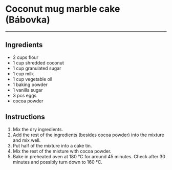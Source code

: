 # Coconut mug marble cake (Bábovka)

---

## Ingredients
- 2 cups flour
- 1 cup shredded coconut
- 1 cup granulated sugar
- 1 cup milk
- 1 cup vegetable oil
- 1 baking powder
- 1 vanilla sugar
- 3 pcs eggs
- cocoa powder

## Instructions
1. Mix the dry ingredients.
2. Add the rest of the ingredients (besides cocoa powder) into the mixture and mix well.
3. Put half of the mixture into a cake tin.
4. Mix the rest of the mixture with cocoa powder.
5. Bake in preheated oven at 180 °C for around 45 minutes. Check after 30 minutes and possibly turn down to 160 °C.
